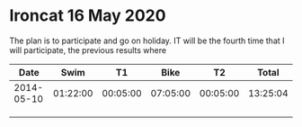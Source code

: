 


# Ironcat 16 May 2020

The plan is to participate and go on holiday. IT will be the fourth time that I will participate, the previous results where

| Date     | Swim   | T1     | Bike   | T2     | Total  |
|----------|--------|--------|--------|--------|--------|
|2014-05-10|01:22:00|00:05:00|07:05:00|00:05:00|13:25:04|
|          |        |        |        |        |        |
|          |        |        |        |        |        |
|          |        |        |        |        |        |
